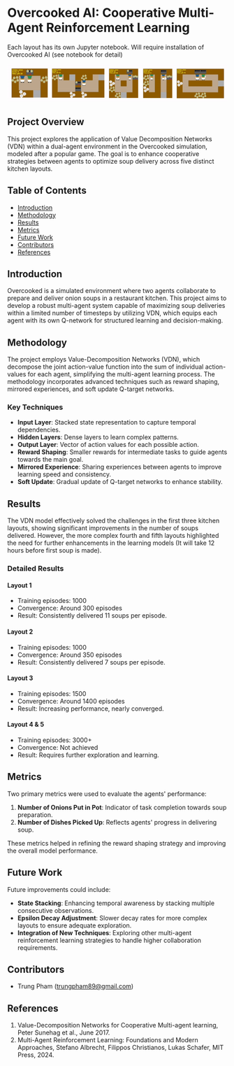 # Overcooked AI: Cooperative Multi-Agent Reinforcement Learning


Each layout has its own Jupyter notebook. Will require installation of Overcooked AI (see notebook for detail)

![Description](/figure/overcooked_ai.gif)


## Project Overview

This project explores the application of Value Decomposition Networks (VDN) within a dual-agent environment in the Overcooked simulation, modeled after a popular game. The goal is to enhance cooperative strategies between agents to optimize soup delivery across five distinct kitchen layouts.

## Table of Contents

- [Introduction](#introduction)
- [Methodology](#methodology)
- [Results](#results)
- [Metrics](#metrics)
- [Future Work](#future-work)
- [Contributors](#contributors)
- [References](#references)

## Introduction

Overcooked is a simulated environment where two agents collaborate to prepare and deliver onion soups in a restaurant kitchen. This project aims to develop a robust multi-agent system capable of maximizing soup deliveries within a limited number of timesteps by utilizing VDN, which equips each agent with its own Q-network for structured learning and decision-making.

## Methodology

The project employs Value-Decomposition Networks (VDN), which decompose the joint action-value function into the sum of individual action-values for each agent, simplifying the multi-agent learning process. The methodology incorporates advanced techniques such as reward shaping, mirrored experiences, and soft update Q-target networks.

### Key Techniques

- **Input Layer**: Stacked state representation to capture temporal dependencies.
- **Hidden Layers**: Dense layers to learn complex patterns.
- **Output Layer**: Vector of action values for each possible action.
- **Reward Shaping**: Smaller rewards for intermediate tasks to guide agents towards the main goal.
- **Mirrored Experience**: Sharing experiences between agents to improve learning speed and consistency.
- **Soft Update**: Gradual update of Q-target networks to enhance stability.

## Results

The VDN model effectively solved the challenges in the first three kitchen layouts, showing significant improvements in the number of soups delivered. However, the more complex fourth and fifth layouts highlighted the need for further enhancements in the learning models (It will take 12 hours before first soup is made).

### Detailed Results

#### Layout 1

- Training episodes: 1000
- Convergence: Around 300 episodes
- Result: Consistently delivered 11 soups per episode.

#### Layout 2

- Training episodes: 1000
- Convergence: Around 350 episodes
- Result: Consistently delivered 7 soups per episode.

#### Layout 3

- Training episodes: 1500
- Convergence: Around 1400 episodes
- Result: Increasing performance, nearly converged.

#### Layout 4 & 5

- Training episodes: 3000+
- Convergence: Not achieved
- Result: Requires further exploration and learning.

## Metrics

Two primary metrics were used to evaluate the agents' performance:

1. **Number of Onions Put in Pot**: Indicator of task completion towards soup preparation.
2. **Number of Dishes Picked Up**: Reflects agents' progress in delivering soup.

These metrics helped in refining the reward shaping strategy and improving the overall model performance.

## Future Work

Future improvements could include:

- **State Stacking**: Enhancing temporal awareness by stacking multiple consecutive observations.
- **Epsilon Decay Adjustment**: Slower decay rates for more complex layouts to ensure adequate exploration.
- **Integration of New Techniques**: Exploring other multi-agent reinforcement learning strategies to handle higher collaboration requirements.

## Contributors

- Trung Pham ([trungpham89@gmail.com](mailto:trungpham89@gmail.com))

## References

1. Value-Decomposition Networks for Cooperative Multi-agent learning, Peter Sunehag et al., June 2017.
2. Multi-Agent Reinforcement Learning: Foundations and Modern Approaches, Stefano Albrecht, Filippos Christianos, Lukas Schafer, MIT Press, 2024.
